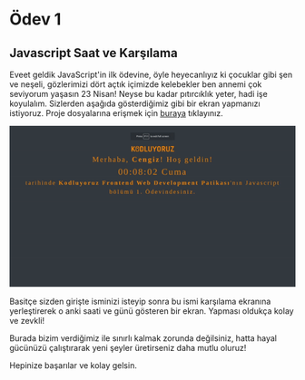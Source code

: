 
<div><h1>Ödev 1</h1><h2>Javascript Saat ve Karşılama</h2><p>Eveet geldik JavaScript'in ilk ödevine, öyle heyecanlıyız ki çocuklar gibi şen ve neşeli, gözlerimizi dört açtık içimizde kelebekler ben annemi çok seviyorum yaşasın 23 Nisan! Neyse bu kadar pıtırcıklık yeter, hadi işe koyulalım. Sizlerden aşağıda gösterdiğimiz gibi bir ekran yapmanızı istiyoruz. Proje dosyalarına erişmek için <a href="https://drive.google.com/drive/folders/1lghWp2-iPxySOsYxTYoE-mIvvC2waI3g?usp=sharing" rel="noopener noreferrer" target="_blank">buraya</a> tıklayınız.</p><p><img src="https://raw.githubusercontent.com/Kodluyoruz/taskforce/main/javascript/javascript-temel/odev1/figures/clock.gif" alt="clock"></p><p>Basitçe sizden girişte isminizi isteyip sonra bu ismi karşılama ekranına yerleştirerek o anki saati ve günü gösteren bir ekran. Yapması oldukça kolay ve zevkli!</p><p>Burada bizim verdiğimiz ile sınırlı kalmak zorunda değilsiniz, hatta hayal gücünüzü çalıştırarak yeni şeyler üretirseniz daha mutlu oluruz!</p><p>Hepinize başarılar ve kolay gelsin.</p></div>

